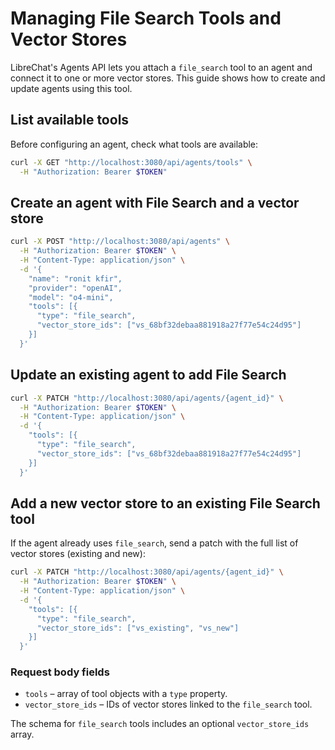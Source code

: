 # Managing File Search Tools and Vector Stores

LibreChat's Agents API lets you attach a `file_search` tool to an agent and connect it to one or more vector stores. This guide shows how to create and update agents using this tool.

## List available tools
Before configuring an agent, check what tools are available:

```bash
curl -X GET "http://localhost:3080/api/agents/tools" \
  -H "Authorization: Bearer $TOKEN"
```

## Create an agent with File Search and a vector store

```bash
curl -X POST "http://localhost:3080/api/agents" \
  -H "Authorization: Bearer $TOKEN" \
  -H "Content-Type: application/json" \
  -d '{
    "name": "ronit kfir",
    "provider": "openAI",
    "model": "o4-mini",
    "tools": [{
      "type": "file_search",
      "vector_store_ids": ["vs_68bf32debaa881918a27f77e54c24d95"]
    }]
  }'
```

## Update an existing agent to add File Search

```bash
curl -X PATCH "http://localhost:3080/api/agents/{agent_id}" \
  -H "Authorization: Bearer $TOKEN" \
  -H "Content-Type: application/json" \
  -d '{
    "tools": [{
      "type": "file_search",
      "vector_store_ids": ["vs_68bf32debaa881918a27f77e54c24d95"]
    }]
  }'
```

## Add a new vector store to an existing File Search tool
If the agent already uses `file_search`, send a patch with the full list of vector stores (existing and new):

```bash
curl -X PATCH "http://localhost:3080/api/agents/{agent_id}" \
  -H "Authorization: Bearer $TOKEN" \
  -H "Content-Type: application/json" \
  -d '{
    "tools": [{
      "type": "file_search",
      "vector_store_ids": ["vs_existing", "vs_new"]
    }]
  }'
```

### Request body fields
* `tools` – array of tool objects with a `type` property.
* `vector_store_ids` – IDs of vector stores linked to the `file_search` tool.

The schema for `file_search` tools includes an optional `vector_store_ids` array.

